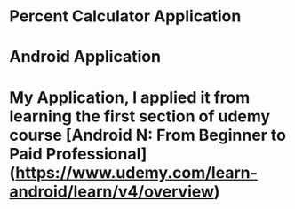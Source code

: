 # Percent Calculator Application

# Android Application

# My Application, I applied it from learning the first section of udemy course [Android N: From Beginner to Paid Professional] (https://www.udemy.com/learn-android/learn/v4/overview)
